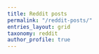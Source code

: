 ```yaml
---
title: Reddit posts
permalink: "/reddit-posts/"
entries_layout: grid
taxonomy: reddit
author_profile: true
---
```


